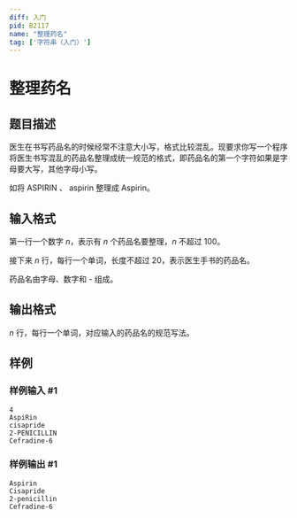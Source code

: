```yaml
---
diff: 入门
pid: B2117
name: "整理药名"
tag: ['字符串（入门）']
---
```

# 整理药名
## 题目描述

医生在书写药品名的时候经常不注意大小写，格式比较混乱。现要求你写一个程序将医生书写混乱的药品名整理成统一规范的格式，即药品名的第一个字符如果是字母要大写，其他字母小写。

如将 ASPIRIN 、 aspirin 整理成 Aspirin。
## 输入格式

第一行一个数字 $n$，表示有 $n$ 个药品名要整理，$n$ 不超过 $100$。

接下来 $n$ 行，每行一个单词，长度不超过 $20$，表示医生手书的药品名。

药品名由字母、数字和 - 组成。
## 输出格式

$n$ 行，每行一个单词，对应输入的药品名的规范写法。
## 样例

### 样例输入 #1
```
4
AspiRin
cisapride
2-PENICILLIN
Cefradine-6
```
### 样例输出 #1
```
Aspirin
Cisapride
2-penicillin
Cefradine-6
```
